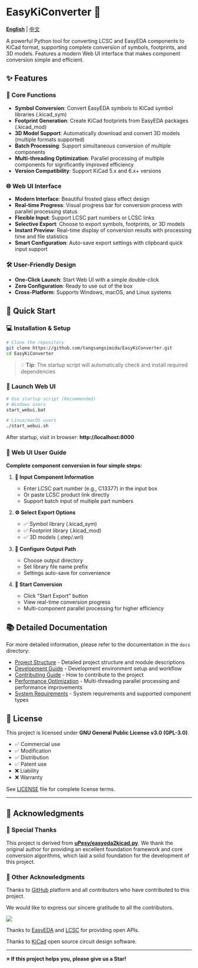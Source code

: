 # EasyKiConverter 🔄

**[English](README_en.md)** | [中文](README.md)

A powerful Python tool for converting LCSC and EasyEDA components to KiCad format, supporting complete conversion of symbols, footprints, and 3D models. Features a modern Web UI interface that makes component conversion simple and efficient.

## ✨ Features

### 🎯 Core Functions
- **Symbol Conversion**: Convert EasyEDA symbols to KiCad symbol libraries (.kicad_sym)
- **Footprint Generation**: Create KiCad footprints from EasyEDA packages (.kicad_mod)
- **3D Model Support**: Automatically download and convert 3D models (multiple formats supported)
- **Batch Processing**: Support simultaneous conversion of multiple components
- **Multi-threading Optimization**: Parallel processing of multiple components for significantly improved efficiency
- **Version Compatibility**: Support KiCad 5.x and 6.x+ versions

### 🌐 Web UI Interface
- **Modern Interface**: Beautiful frosted glass effect design
- **Real-time Progress**: Visual progress bar for conversion process with parallel processing status
- **Flexible Input**: Support LCSC part numbers or LCSC links
- **Selective Export**: Choose to export symbols, footprints, or 3D models
- **Instant Preview**: Real-time display of conversion results with processing time and file statistics
- **Smart Configuration**: Auto-save export settings with clipboard quick input support

### 🛠️ User-Friendly Design
- **One-Click Launch**: Start Web UI with a simple double-click
- **Zero Configuration**: Ready to use out of the box
- **Cross-Platform**: Supports Windows, macOS, and Linux systems

## 🚀 Quick Start

### 💻 Installation & Setup

```bash
# Clone the repository
git clone https://github.com/tangsangsimida/EasyKiConverter.git
cd EasyKiConverter
```

> 💡 **Tip**: The startup script will automatically check and install required dependencies

### 🚀 Launch Web UI

```bash
# Use startup script (Recommended)
# Windows users
start_webui.bat

# Linux/macOS users
./start_webui.sh
```

After startup, visit in browser: **http://localhost:8000**

### 🎯 Web UI User Guide

**Complete component conversion in four simple steps:**

1. **📝 Input Component Information**
   - Enter LCSC part number (e.g., C13377) in the input box
   - Or paste LCSC product link directly
   - Support batch input of multiple part numbers

2. **⚙️ Select Export Options**
   - ✅ Symbol library (.kicad_sym)
   - ✅ Footprint library (.kicad_mod)
   - ✅ 3D models (.step/.wrl)

3. **📁 Configure Output Path**
   - Choose output directory
   - Set library file name prefix
   - Settings auto-save for convenience

4. **🚀 Start Conversion**
   - Click "Start Export" button
   - View real-time conversion progress
   - Multi-component parallel processing for higher efficiency

## 📚 Detailed Documentation

For more detailed information, please refer to the documentation in the `docs` directory:

- [Project Structure](docs/project_structure.md) - Detailed project structure and module descriptions
- [Development Guide](docs/development_guide.md) - Development environment setup and workflow
- [Contributing Guide](docs/contributing.md) - How to contribute to the project
- [Performance Optimization](docs/performance.md) - Multi-threading parallel processing and performance improvements
- [System Requirements](docs/system_requirements.md) - System requirements and supported component types

## 📄 License

This project is licensed under **GNU General Public License v3.0 (GPL-3.0)**.

- ✅ Commercial use
- ✅ Modification
- ✅ Distribution
- ✅ Patent use
- ❌ Liability
- ❌ Warranty

See [LICENSE](LICENSE) file for complete license terms.

---

## 🙏 Acknowledgments

### 🌟 Special Thanks

This project is derived from **[uPesy/easyeda2kicad.py](https://github.com/uPesy/easyeda2kicad.py)**. We thank the original author for providing an excellent foundation framework and core conversion algorithms, which laid a solid foundation for the development of this project.

### 🤝 Other Acknowledgments

Thanks to [GitHub](https://github.com/) platform and all contributors who have contributed to this project.

We would like to express our sincere gratitude to all the contributors.

<a href="https://github.com/tangsangsimida/EasyKiConverter/graphs/contributors">
  <img src="https://contrib.rocks/image?repo=tangsangsimida/EasyKiConverter" />
</a>

Thanks to [EasyEDA](https://easyeda.com/) and [LCSC](https://www.szlcsc.com/) for providing open APIs.

Thanks to [KiCad](https://www.kicad.org/) open source circuit design software.

---

**⭐ If this project helps you, please give us a Star!**